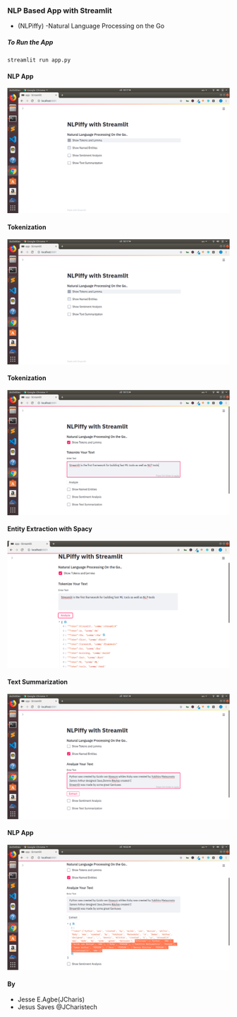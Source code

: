 ### NLP Based App with Streamlit
+ (NLPiffy) -Natural Language Processing on the Go

##### To Run the App
```bash
streamlit run app.py
```

#### NLP App
![](images/image01.png)


#### Tokenization
![](images/image01.png)

#### Tokenization
![](images/image02.png)

#### Entity Extraction with Spacy
![](images/image03.png)

#### Text Summarization
![](images/image04.png)

#### NLP App
![](images/image05.png)


#### By
+ Jesse E.Agbe(JCharis)
+ Jesus Saves @JCharistech